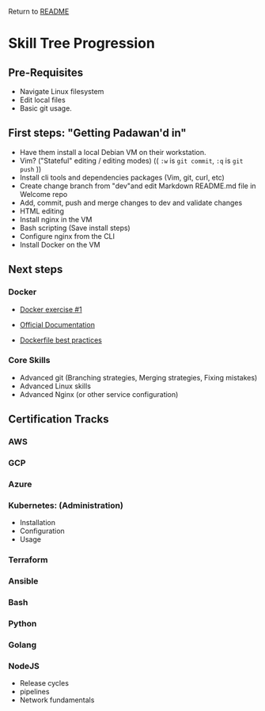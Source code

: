 Return to [README](README.md)

# Skill Tree Progression

## Pre-Requisites

* Navigate Linux filesystem
* Edit local files
* Basic git usage.

## First steps: "Getting Padawan'd in"

* Have them install a local Debian VM on their workstation.
* Vim? ("Stateful" editing / editing modes) (( `:w` is `git commit`, `:q` is `git push` ))
* Install cli tools and dependencies packages (Vim, git, curl, etc)
* Create change branch from "dev"and edit Markdown README.md file in Welcome repo 
* Add, commit, push and merge changes to dev and validate changes
* HTML editing
* Install nginx in the VM
* Bash scripting (Save install steps)
* Configure nginx from the CLI
* Install Docker on the VM

## Next steps

### Docker

  * [Docker exercise #1](docker_exercise-1.md)

  * [Official Documentation](https://docs.docker.com/)
  * [Dockerfile best practices](https://docs.docker.com/guides/workshop/09_image_best/)

### Core Skills

  * Advanced git (Branching strategies, Merging strategies, Fixing mistakes)
  * Advanced Linux skills
  * Advanced Nginx (or other service configuration)

## Certification Tracks

### AWS

### GCP

### Azure

### Kubernetes: (Administration)

  * Installation
  * Configuration
  * Usage

### Terraform

### Ansible

### Bash

### Python

### Golang

### NodeJS

* Release cycles
* pipelines
* Network fundamentals

